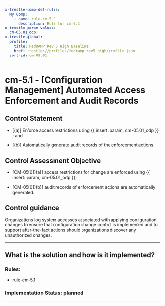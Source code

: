 ```yaml
---
x-trestle-comp-def-rules:
  My Comp:
    - name: rule-cm-5.1
      description: Rule for cm-5.1
x-trestle-param-values:
  cm-05.01_odp:
x-trestle-global:
  profile:
    title: FedRAMP Rev 5 High Baseline
    href: trestle://profiles/fedramp_rev5_high/profile.json
  sort-id: cm-05.01
---
```


# cm-5.1 - \[Configuration Management\] Automated Access Enforcement and Audit Records

## Control Statement

- \[(a)\] Enforce access restrictions using {{ insert: param, cm-05.01_odp }} ; and

- \[(b)\] Automatically generate audit records of the enforcement actions.

## Control Assessment Objective

- \[CM-05(01)(a)\] access restrictions for change are enforced using {{ insert: param, cm-05.01_odp }};

- \[CM-05(01)(b)\] audit records of enforcement actions are automatically generated.

## Control guidance

Organizations log system accesses associated with applying configuration changes to ensure that configuration change control is implemented and to support after-the-fact actions should organizations discover any unauthorized changes.

______________________________________________________________________

## What is the solution and how is it implemented?

<!-- For implementation status enter one of: implemented, partial, planned, alternative, not-applicable -->

<!-- Note that the list of rules under ### Rules: is read-only and changes will not be captured after assembly to JSON -->

<!-- Add control implementation description here for control: cm-5.1 -->

### Rules:

  - rule-cm-5.1

### Implementation Status: planned

______________________________________________________________________
